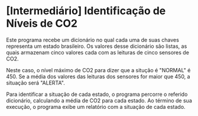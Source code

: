 # [Intermediário] Identificação de Níveis de CO2
Este programa recebe um dicionário no qual cada uma de suas chaves representa um estado brasileiro. Os valores desse dicionário são listas, as quais
armazenam cinco valores cada com as leituras de cinco sensores de CO2.

Neste caso, o nível máximo de CO2 para dizer que a situção é "NORMAL" é 450. Se a média dos valores das leituras dos sensores for maior que 450, a situação
será "ALERTA".

Para identificar a situação de cada estado, o programa percorre o referido dicionário, calculando a média de CO2 para cada estado. Ao término de sua execução,
o programa exibe um relatório com a situação de cada estado.
